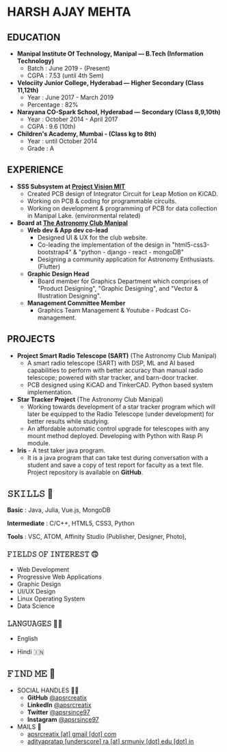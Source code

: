 # HARSH AJAY MEHTA

## EDUCATION

- **Manipal Institute Of Technology, Manipal — B.Tech (Information Technology)** 
  - Batch :  June 2019 - (Present)
  - CGPA : 7.53 (until 4th Sem)
- **Velociity Junior College, Hyderabad — Higher Secondary (Class 11,12th)**
   - Year : June 2017 - March 2019
   - Percentage : 82%
- **Narayana CO-Spark School, Hyderabad — Secondary (Class 8,9,10th)**
   - Year : October 2014 - April 2017
   - CGPA : 9.6 (10th)
- **Children's Academy, Mumbai - (Class kg to 8th)**
   - Year : until October 2014
   - Grade : A

## EXPERIENCE

- **SSS Subsystem at [Project Vision MIT](https://www.linkedin.com/company/project-vision-mit/)**
  - Created PCB design of Integrator Circuit for Leap Motion on KiCAD.
  - Working on PCB & coding for programmable circuits.
  - Working on development & programming of PCB for data collection in Manipal Lake. (environmental related)
- **Board at [The Astronomy Club Manipal](https://www.linkedin.com/company/the-astronomy-club-manipal/)**
  - **Web dev & App dev co-lead**
    - Designed UI & UX for the club website.
    - Co-leading the implementation of the design in "html5-css3-bootstrap4" & "python - django - react - mongoDB"
    - Designing a community application for Astronomy Enthusiasts. (Flutter)
  - **Graphic Design Head**
    - Board member for Graphics Department which comprises of "Product Designing", "Graphic Designing", and "Vector & Illustration Designing".
  - **Management Committee Member**
    - Graphics Team Management & Youtube - Podcast Co-management.

## PROJECTS

- **Project Smart Radio Telescope (SART)** (The Astronomy Club Manipal)
    - A smart radio telescope (SART) with DSP, ML and AI based capabilities to perform with better accuracy than manual radio telescope; powered with star tracker, and barn-door tracker.
    - PCB designed using KiCAD and TinkerCAD. Python based system implementation.
- **Star Tracker Project** (The Astronomy Club Manipal)
    - Working towards development of a star tracker program which will later be equipped to the Radio Telescope (under development) for better results while studying.
    - An affordable automatic control upgrade for telescopes with any mount method deployed. Developing with Python with Rasp Pi module.
- **Iris** - A test taker java program. 
  - It is a java program that can take test during conversation with a student and save a copy of test report for faculty as a text file.
    Project repository is available on **GitHub**.

## 𝚂𝙺𝙸𝙻𝙻𝚂  🤹

**Basic** : Java, Julia, Vue.js, MongoDB

**Intermediate** : C/C++, HTML5, CSS3, Python

**Tools** :  VSC, ATOM, Affinity Studio (Publisher, Designer, Photo), 

### 𝙵𝙸𝙴𝙻𝙳𝚂 𝙾𝙵 𝙸𝙽𝚃𝙴𝚁𝙴𝚂𝚃 🙃

- Web Development 
- Progressive Web Applications 
- Graphic Design
- UI/UX Design
- Linux Operating System
- Data Science

### 𝙻𝙰𝙽𝙶𝚄𝙰𝙶𝙴𝚂  ✍🏼

- English 

- Hindi 🇮🇳

## 𝙵𝙸𝙽𝙳 𝙼𝙴 🌇

- SOCIAL HANDLES 🤝🏼
  - **GitHub**        [@apsrcreatix](https://www.github.com/apsrcreatix)
  - **LinkedIn**     [@apsrcreatix](https://www.linkedin.com/apsrcreatix)
  - **Twitter**        [@apsrsince97](https://www.twitter.com/apsrsince97)
  - **Instagram**  [@apsrsince97](https://www.instagram.com/apsrsince97)
- MAILS 📧
  - [apsrcreatix [at] gmail [dot] com](mailto:apsrcreatix@gmail.com)
  - [adityapratap [underscore] ra [at] srmuniv [dot] edu [dot] in](mailto:adityapratap_ra@srmuniv.edu.in)
